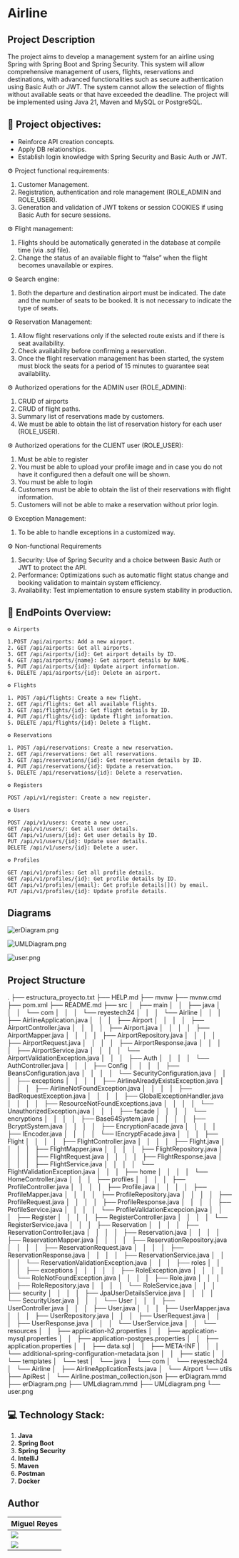 # Airline
## Project Description
The project aims to develop a management system for an airline using Spring with Spring Boot and
Spring Security. This system will allow comprehensive management of users, flights, reservations and
destinations, with advanced functionalities such as secure authentication using Basic Auth or JWT.
The system cannot allow the selection of flights without available seats or that have exceeded the deadline.
The project will be implemented using Java 21, Maven and MySQL or PostgreSQL.

## 🎯 Project objectives:

* Reinforce API creation concepts.
* Apply DB relationships.
* Establish login knowledge with Spring Security and Basic Auth or JWT.

⚙️ Project functional requirements:

1. Customer Management.
2. Registration, authentication and role management (ROLE_ADMIN and ROLE_USER).
3. Generation and validation of JWT tokens or session COOKIES if using Basic Auth for secure sessions.

⚙️ Flight management:

1. Flights should be automatically generated in the database at compile time (via .sql file).
2. Change the status of an available flight to “false” when the flight becomes unavailable or expires.

⚙️ Search engine:

1. Both the departure and destination airport must be indicated. The date and the number of seats to be booked. It is not necessary to indicate the type of seats.

⚙️ Reservation Management:

1. Allow flight reservations only if the selected route exists and if there is seat availability.
2. Check availability before confirming a reservation.
3. Once the flight reservation management has been started, the system must block the seats for a period of 15 minutes to guarantee seat availability.

⚙️ Authorized operations for the ADMIN user (ROLE_ADMIN):

1. CRUD of airports
2. CRUD of flight paths.
3. Summary list of reservations made by customers.
4. We must be able to obtain the list of reservation history for each user (ROLE_USER).

⚙️ Authorized operations for the CLIENT user (ROLE_USER):

1. Must be able to register
2. You must be able to upload your profile image and in case you do not have it configured then a default one will be shown.
3. You must be able to login
4. Customers must be able to obtain the list of their reservations with flight information.
5. Customers will not be able to make a reservation without prior login.

⚙️ Exception Management:

1. To be able to handle exceptions in a customized way.

⚙️ Non-functional Requirements

1. Security: Use of Spring Security and a choice between Basic Auth or JWT to protect the API.
2. Performance: Optimizations such as automatic flight status change and booking validation to maintain system efficiency.
3. Availability: Test implementation to ensure system stability in production.

## 🎯 EndPoints Overview:
    ⚙️ Airports

    1.POST /api/airports: Add a new airport.
    2. GET /api/airports: Get all airports.
    3. GET /api/airports/{id}: Get airport details by ID.
    4. GET /api/airports/{name}: Get airport details by NAME.
    5. PUT /api/airports/{id}: Update airport information.
    6. DELETE /api/airports/{id}: Delete an airport.

    ⚙️ Flights

    1. POST /api/flights: Create a new flight.
    2. GET /api/flights: Get all available flights.
    3. GET /api/flights/{id}: Get flight details by ID.
    4. PUT /api/flights/{id}: Update flight information.
    5. DELETE /api/flights/{id}: Delete a flight.

    ⚙️ Reservations

    1. POST /api/reservations: Create a new reservation.
    2. GET /api/reservations: Get all reservations.
    3. GET /api/reservations/{id}: Get reservation details by ID.
    4. PUT /api/reservations/{id}: Update a reservation.
    5. DELETE /api/reservations/{id}: Delete a reservation.

    ⚙️ Registers

    POST /api/v1/register: Create a new register.

    ⚙️ Users

    POST /api/v1/users: Create a new user.
    GET /api/v1/users/: Get all user details.
    GET /api/v1/users/{id}: Get user details by ID.
    PUT /api/v1/users/{id}: Update user details.
    DELETE /api/v1/users/{id}: Delete a user.

    ⚙️ Profiles

    GET /api/v1/profiles: Get all profile details.
    GET /api/v1/profiles/{id}: Get profile details by ID.
    GET /api/v1/profiles/{email}: Get profile details[]() by email.
    PUT /api/v1/profiles/{id}: Update profile details.

## Diagrams

![erDiagram.png](utils/erDiagram.png)

![UMLDiagram.png](utils/UMLDiagram.png)

![user.png](utils/user.png)


## Project Structure

.
├── estructura_proyecto.txt
├── HELP.md
├── mvnw
├── mvnw.cmd
├── pom.xml
├── README.md
├── src
│   ├── main
│   │   ├── java
│   │   │   └── com
│   │   │       └── reyestech24
│   │   │           └── Airline
│   │   │               ├── AirlineApplication.java
│   │   │               ├── Airport
│   │   │               │   ├── AirportController.java
│   │   │               │   ├── Airport.java
│   │   │               │   ├── AirportMapper.java
│   │   │               │   ├── AirportRepository.java
│   │   │               │   ├── AirportRequest.java
│   │   │               │   ├── AirportResponse.java
│   │   │               │   ├── AirportService.java
│   │   │               │   └── AirportValidationException.java
│   │   │               ├── Auth
│   │   │               │   └── AuthController.java
│   │   │               ├── Config
│   │   │               │   ├── BeansConfiguration.java
│   │   │               │   └── SecurityConfiguration.java
│   │   │               ├── exceptions
│   │   │               │   ├── AirlineAlreadyExistsException.java
│   │   │               │   ├── AirlineNotFoundException.java
│   │   │               │   ├── BadRequestException.java
│   │   │               │   ├── GlobalExceptionHandler.java
│   │   │               │   ├── ResourceNotFoundExceptions.java
│   │   │               │   └── UnauthorizedException.java
│   │   │               ├── facade
│   │   │               │   └── encryptions
│   │   │               │       ├── Base64System.java
│   │   │               │       ├── BcryptSystem.java
│   │   │               │       ├── EncryptionFacade.java
│   │   │               │       ├── IEncoder.java
│   │   │               │       └── IEncryptFacade.java
│   │   │               ├── Flight
│   │   │               │   ├── FlightController.java
│   │   │               │   ├── Flight.java
│   │   │               │   ├── FlightMapper.java
│   │   │               │   ├── FlightRepository.java
│   │   │               │   ├── FlightRequest.java
│   │   │               │   ├── FlightResponse.java
│   │   │               │   ├── FlightService.java
│   │   │               │   └── FlightValidationException.java
│   │   │               ├── home
│   │   │               │   └── HomeController.java
│   │   │               ├── profiles
│   │   │               │   ├── ProfileController.java
│   │   │               │   ├── Profile.java
│   │   │               │   ├── ProfileMapper.java
│   │   │               │   ├── ProfileRepository.java
│   │   │               │   ├── ProfileRequest.java
│   │   │               │   ├── ProfileResponse.java
│   │   │               │   ├── ProfileService.java
│   │   │               │   └── ProfileValidationExcepcion.java
│   │   │               ├── Register
│   │   │               │   ├── RegisterController.java
│   │   │               │   └── RegisterService.java
│   │   │               ├── Reservation
│   │   │               │   ├── ReservationController.java
│   │   │               │   ├── Reservation.java
│   │   │               │   ├── ReservationMapper.java
│   │   │               │   ├── ReservationRepository.java
│   │   │               │   ├── ReservationRequest.java
│   │   │               │   ├── ReservationResponse.java
│   │   │               │   ├── ReservationService.java
│   │   │               │   └── ReservationValidationException.java
│   │   │               ├── roles
│   │   │               │   ├── exceptions
│   │   │               │   │   ├── RoleException.java
│   │   │               │   │   └── RoleNotFoundException.java
│   │   │               │   ├── Role.java
│   │   │               │   ├── RoleRepository.java
│   │   │               │   └── RoleService.java
│   │   │               ├── security
│   │   │               │   ├── JpaUserDetailsService.java
│   │   │               │   └── SecurityUser.java
│   │   │               └── User
│   │   │                   ├── UserController.java
│   │   │                   ├── User.java
│   │   │                   ├── UserMapper.java
│   │   │                   ├── UserRepository.java
│   │   │                   ├── UserRequest.java
│   │   │                   ├── UserResponse.java
│   │   │                   └── UserService.java
│   │   └── resources
│   │       ├── application-h2.properties
│   │       ├── application-mysql.properties
│   │       ├── application-postgres.properties
│   │       ├── application.properties
│   │       ├── data.sql
│   │       ├── META-INF
│   │       │   └── additional-spring-configuration-metadata.json
│   │       ├── static
│   │       └── templates
│   └── test
│       └── java
│           └── com
│               └── reyestech24
│                   └── Airline
│                       ├── AirlineApplicationTests.java
│                       └── Airport
└── utils
├── ApiRest
│   └── Airline.postman_collection.json
├── erDiagram.mmd
├── erDiagram.png
├── UMLdiagram.mmd
├── UMLdiagram.png
└── user.png



## 💻 Technology Stack:

1. **Java**
2. **Spring Boot**
3. **Spring Security**
4. **IntelliJ**
5. **Maven**
6. **Postman**
7. **Docker**


## Author

|                                                                                  **Miguel Reyes**                                                                                    |
  | ----------------------------------------------------------------------------------------------------------------------------------------------------------------------------------- |
| <a href="https://github.com/MIANREVA2024"> <img src="https://img.shields.io/badge/github-%23121011.svg?&style=for-the-badge&logo=github&logoColor=white"/></a>             |
| <a href="https://www.linkedin.com/in/miguelreyesvasquez/"> <img src="https://img.shields.io/badge/linkedin%20-%230077B5.svg?&style=for-the-badge&logo=linkedin&logoColor=white"/></a> |